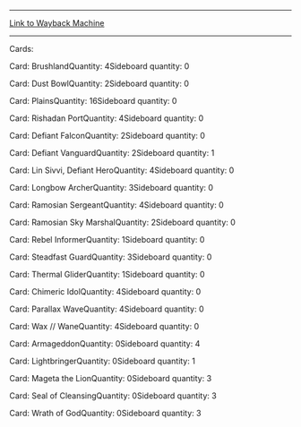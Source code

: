 
---
[Link to Wayback Machine](https://web.archive.org/web/20150311061706/http://magic.wizards.com/en/articles/decks/kai-budde-%E2%80%93-rebels-2014-06-11)

[_metadata_:generator]:- "Drupal 7 (http://drupal.org)"
[_metadata_:node]:- "216846"
[_metadata_:publish_date]:- "2014-06-11"
[_metadata_:source]:- "article"
[_metadata_:title]:- "Kai Budde – Rebels"
[_metadata_:wayback_capture_timestamp]:- "2015-03-11 06:17:06"
[_metadata_:wayback_raw_url]:- "https://web.archive.org/web/20150311061706id_/http://magic.wizards.com/en/articles/decks/kai-budde-%E2%80%93-rebels-2014-06-11"
[_metadata_:wayback_url]:- "http://magic.wizards.com/en/articles/decks/kai-budde-%E2%80%93-rebels-2014-06-11"
---





Cards: 

Card: BrushlandQuantity: 4Sideboard quantity: 0 



Card: Dust BowlQuantity: 2Sideboard quantity: 0 



Card: PlainsQuantity: 16Sideboard quantity: 0 



Card: Rishadan PortQuantity: 4Sideboard quantity: 0 



Card: Defiant FalconQuantity: 2Sideboard quantity: 0 



Card: Defiant VanguardQuantity: 2Sideboard quantity: 1 



Card: Lin Sivvi, Defiant HeroQuantity: 4Sideboard quantity: 0 



Card: Longbow ArcherQuantity: 3Sideboard quantity: 0 



Card: Ramosian SergeantQuantity: 4Sideboard quantity: 0 



Card: Ramosian Sky MarshalQuantity: 2Sideboard quantity: 0 



Card: Rebel InformerQuantity: 1Sideboard quantity: 0 



Card: Steadfast GuardQuantity: 3Sideboard quantity: 0 



Card: Thermal GliderQuantity: 1Sideboard quantity: 0 



Card: Chimeric IdolQuantity: 4Sideboard quantity: 0 



Card: Parallax WaveQuantity: 4Sideboard quantity: 0 



Card: Wax // WaneQuantity: 4Sideboard quantity: 0 



Card: ArmageddonQuantity: 0Sideboard quantity: 4 



Card: LightbringerQuantity: 0Sideboard quantity: 1 



Card: Mageta the LionQuantity: 0Sideboard quantity: 3 



Card: Seal of CleansingQuantity: 0Sideboard quantity: 3 



Card: Wrath of GodQuantity: 0Sideboard quantity: 3 




 

 
